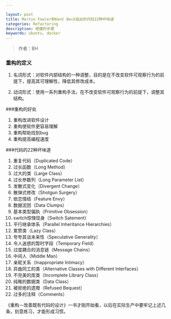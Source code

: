 ```yaml
---

layout: post
title: Martin Fowler和Kent Beck指出的代码22种坏味道
categories: Refactoring
description: 搭建的步骤
keywords: ubuntu, docker
---
```

> 作者：BH

### 重构的定义
1. 名词形式：对软件内部结构的一种调整，目的是在不改变软件可观察行为的前提下，提高其可理解性，降低其修改成本。

2. 动词形式：使用一系列重构手法，在不改变软件可观察行为的前提下，调整其结构。

###重构的好处
1. 重构改进软件设计
2. 重构使软件更容易理解
3. 重构帮助找到bug
4. 重构提高编程速度

###代码的22种坏味道
1. 重复代码（Duplicated Code）
2. 过长函数（Long Method）
3. 过大的类（Large Class）
4. 过长参数列（Long Parameter List）
5. 发散式变化（Divergent Change）
6. 散弹式修改（Shotgun Surgery）
7. 依恋情结（Feature Envy）
8. 数据泥团（Data Clumps）
9. 基本类型偏执（Primitive Obsession）
10. switch惊悚现身（Switch Satement）
11. 平行继承体系（Parallel Inheritance Hierarchies）
12. 累赘类（Lazy Class）
13. 夸夸其谈未来性（Speculative Generality）
14. 令人迷惑的暂时字段（Temporary Field）
15. 过度耦合的消息链（Message Chains）
16. 中间人（Middle Man）
17. 亲昵关系（Inappropriate Intimacy）
18. 异曲同工的类（Alternative Classes with Different Interfaces）
19. 不完美的库类（Incomplete Library Class）
20. 纯稚的数据类（Data Class）
21. 被拒绝的遗赠（Refused Bequest）
22. 过多的注释（Comments）

《重构－改善既有代码的设计》一书才刚开始看，以后在实际生产中要牢记上述几条，刻意练习，才能形成习惯。